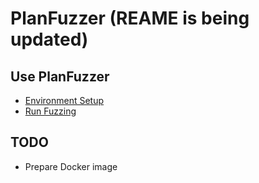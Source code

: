# PlanFuzzer (REAME is being updated)
<!-- 'PlanFuzzer' is a query plan oritened fuzzing framework for database managment system (DBMS). -->
## Use PlanFuzzer
- [Environment Setup](PREREQUISITE.md)
- [Run Fuzzing](RUN.md)

## TODO
- Prepare Docker image